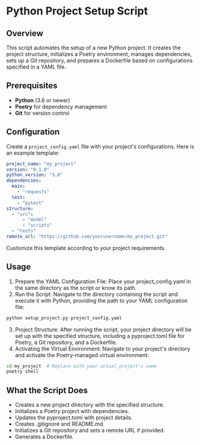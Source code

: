 # Python Project Setup Script

## Overview

This script automates the setup of a new Python project. It creates the project structure, initializes a Poetry environment, manages dependencies, sets up a Git repository, and prepares a Dockerfile based on configurations specified in a YAML file.

## Prerequisites

- **Python** (3.6 or newer)
- **Poetry** for dependency management
- **Git** for version control

## Configuration

Create a `project_config.yaml` file with your project's configurations. Here is an example template:

```yaml
project_name: "my_project"
version: "0.1.0"
python_version: "3.8"
dependencies:
  main:
    - "requests"
  test:
    - "pytest"
structure:
  - "src":
      - "model"
      - "scripts"
  - "tests"
remote_url: "https://github.com/yourusername/my_project.git"
```

Customize this template according to your project requirements.

## Usage

1. Prepare the YAML Configuration File: Place your project_config.yaml in the same directory as the script or know its path.
2. Run the Script: Navigate to the directory containing the script and execute it with Python, providing the path to your YAML configuration file:

```bash
python setup_project.py project_config.yaml
```

3. Project Structure: After running the script, your project directory will be set up with the specified structure, including a pyproject.toml file for Poetry, a Git repository, and a Dockerfile.
4. Activating the Virtual Environment: Navigate to your project's directory and activate the Poetry-managed virtual environment:

```bash
cd my_project  # Replace with your actual project's name
poetry shell
```

## What the Script Does

- Creates a new project directory with the specified structure.
- Initializes a Poetry project with dependencies.
- Updates the pyproject.toml with project details.
- Creates .gitignore and README.md.
- Initializes a Git repository and sets a remote URL if provided.
- Generates a Dockerfile.

